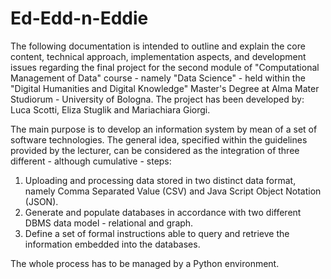 # Ed-Edd-n-Eddie

The following documentation is intended to outline and explain the core content, technical approach, implementation aspects, and development issues regarding the final project for the second module of "Computational Management of Data" course - namely "Data Science" - held within the "Digital Humanities and Digital Knowledge" Master's Degree at Alma Mater Studiorum - University of Bologna. The project has been developed by: Luca Scotti, Eliza Stuglik and Mariachiara Giorgi.

The main purpose is to develop an information system by mean of a set of software technologies. The general idea, specified within the guidelines provided by the lecturer, can be considered as the integration of three different - although cumulative - steps:
1) Uploading and processing data stored in two distinct data format, namely Comma Separated Value (CSV) and Java Script Object Notation (JSON).
2) Generate and populate databases in accordance with two different DBMS data model - relational and graph.
3) Define a set of formal instructions able to query and retrieve the information embedded into the databases.

The whole process has to be managed by a Python environment.
